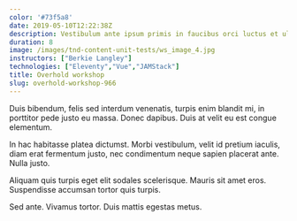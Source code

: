 ```yaml
---
color: '#73f5a8'
date: 2019-05-10T12:22:38Z
description: Vestibulum ante ipsum primis in faucibus orci luctus et ultrices posuere cubilia Curae; Donec pharetra, magna vestibulum aliquet ultrices, erat tortor sollicitudin mi, sit amet lobortis sapien sapien non mi.
duration: 8
image: /images/tnd-content-unit-tests/ws_image_4.jpg
instructors: ["Berkie Langley"]
technologies: ["Eleventy","Vue","JAMStack"]
title: Overhold workshop
slug: overhold-workshop-966
---
```

Duis bibendum, felis sed interdum venenatis, turpis enim blandit mi, in porttitor pede justo eu massa. Donec dapibus. Duis at velit eu est congue elementum.

In hac habitasse platea dictumst. Morbi vestibulum, velit id pretium iaculis, diam erat fermentum justo, nec condimentum neque sapien placerat ante. Nulla justo.

Aliquam quis turpis eget elit sodales scelerisque. Mauris sit amet eros. Suspendisse accumsan tortor quis turpis.

Sed ante. Vivamus tortor. Duis mattis egestas metus.
